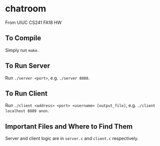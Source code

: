 # chatroom
From UIUC CS241 FA18 HW


## To Compile
Simply run `make`.

## To Run Server
Run `./server <port>`, e.g. `./server 8888`.

## To Run Client
Run `./client <address> <port> <username> [output_file]`, e.g. `./client localhost 8889 anon`.

## Important Files and Where to Find Them
Server and client logic are in `server.c` and `client.c` respectively.
